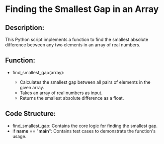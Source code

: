 # Finding the Smallest Gap in an Array

## Description:
This Python script implements a function to find the smallest absolute difference between any two elements in an array of real numbers.

## Function:
  - find_smallest_gap(array):

      -  Calculates the smallest gap between all pairs of elements in the given array.
      -  Takes an array of real numbers as input.
      -  Returns the smallest absolute difference as a float.

## Code Structure:

  -  find_smallest_gap: Contains the core logic for finding the smallest gap.
  -  if __name__ == "__main__": Contains test cases to demonstrate the function's usage.
